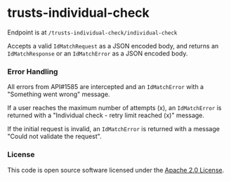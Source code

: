 
# trusts-individual-check

Endpoint is at `/trusts-individual-check/individual-check`

Accepts a valid `IdMatchRequest` as a JSON encoded body, and returns an `IdMatchResponse` or an `IdMatchError` as a JSON encoded body.

### Error Handling

All errors from API#1585 are intercepted and an `IdMatchError` with a "Something went wrong" message.

If a user reaches the maximum number of attempts (x), an `IdMatchError` is returned with a "Individual check - retry limit reached (x)" message.

If the initial request is invalid, an `IdMatchError` is returned with a message "Could not validate the request".

### License

This code is open source software licensed under the [Apache 2.0 License]("http://www.apache.org/licenses/LICENSE-2.0.html").
